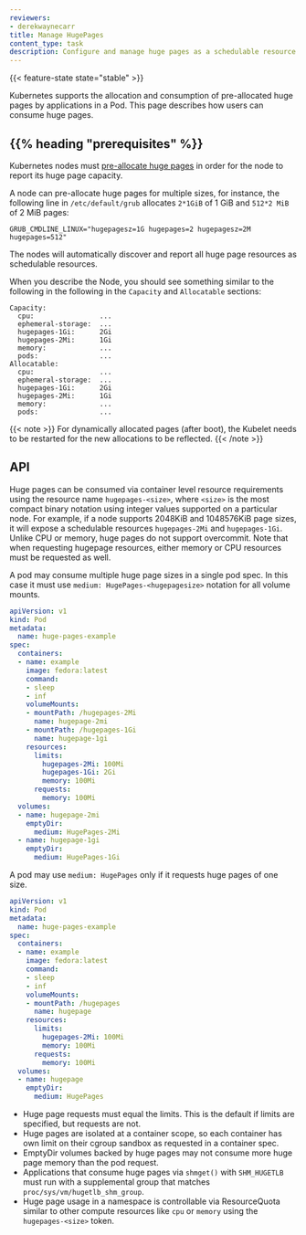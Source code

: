 ```yaml
---
reviewers:
- derekwaynecarr
title: Manage HugePages
content_type: task
description: Configure and manage huge pages as a schedulable resource in a cluster.
---
```


<!-- overview -->
{{< feature-state state="stable" >}}

Kubernetes supports the allocation and consumption of pre-allocated huge pages
by applications in a Pod. This page describes how users can consume huge pages.

## {{% heading "prerequisites" %}}

Kubernetes nodes must
[pre-allocate huge pages](https://www.kernel.org/doc/html/latest/admin-guide/mm/hugetlbpage.html)
in order for the node to report its huge page capacity.

A node can pre-allocate huge pages for multiple sizes, for instance,
the following line in `/etc/default/grub` allocates `2*1GiB` of 1 GiB
and `512*2 MiB` of 2 MiB pages:

```
GRUB_CMDLINE_LINUX="hugepagesz=1G hugepages=2 hugepagesz=2M hugepages=512"
```

The nodes will automatically discover and report all huge page resources as
schedulable resources.

When you describe the Node, you should see something similar to the following
in the following in the `Capacity` and `Allocatable` sections:

```
Capacity:
  cpu:                ...
  ephemeral-storage:  ...
  hugepages-1Gi:      2Gi
  hugepages-2Mi:      1Gi
  memory:             ...
  pods:               ...
Allocatable:
  cpu:                ...
  ephemeral-storage:  ...
  hugepages-1Gi:      2Gi
  hugepages-2Mi:      1Gi
  memory:             ...
  pods:               ...
```

{{< note >}}
For dynamically allocated pages (after boot), the Kubelet needs to be restarted
for the new allocations to be reflected.
{{< /note >}}

<!-- steps -->

## API

Huge pages can be consumed via container level resource requirements using the
resource name `hugepages-<size>`, where `<size>` is the most compact binary
notation using integer values supported on a particular node. For example, if a
node supports 2048KiB and 1048576KiB page sizes, it will expose a schedulable
resources `hugepages-2Mi` and `hugepages-1Gi`. Unlike CPU or memory, huge pages
do not support overcommit. Note that when requesting hugepage resources, either
memory or CPU resources must be requested as well.

A pod may consume multiple huge page sizes in a single pod spec. In this case it
must use `medium: HugePages-<hugepagesize>` notation for all volume mounts.


```yaml
apiVersion: v1
kind: Pod
metadata:
  name: huge-pages-example
spec:
  containers:
  - name: example
    image: fedora:latest
    command:
    - sleep
    - inf
    volumeMounts:
    - mountPath: /hugepages-2Mi
      name: hugepage-2mi
    - mountPath: /hugepages-1Gi
      name: hugepage-1gi
    resources:
      limits:
        hugepages-2Mi: 100Mi
        hugepages-1Gi: 2Gi
        memory: 100Mi
      requests:
        memory: 100Mi
  volumes:
  - name: hugepage-2mi
    emptyDir:
      medium: HugePages-2Mi
  - name: hugepage-1gi
    emptyDir:
      medium: HugePages-1Gi
```

A pod may use `medium: HugePages` only if it requests huge pages of one size.

```yaml
apiVersion: v1
kind: Pod
metadata:
  name: huge-pages-example
spec:
  containers:
  - name: example
    image: fedora:latest
    command:
    - sleep
    - inf
    volumeMounts:
    - mountPath: /hugepages
      name: hugepage
    resources:
      limits:
        hugepages-2Mi: 100Mi
        memory: 100Mi
      requests:
        memory: 100Mi
  volumes:
  - name: hugepage
    emptyDir:
      medium: HugePages
```

- Huge page requests must equal the limits. This is the default if limits are
  specified, but requests are not.
- Huge pages are isolated at a container scope, so each container has own
  limit on their cgroup sandbox as requested in a container spec.
- EmptyDir volumes backed by huge pages may not consume more huge page memory
  than the pod request.
- Applications that consume huge pages via `shmget()` with `SHM_HUGETLB` must
  run with a supplemental group that matches `proc/sys/vm/hugetlb_shm_group`.
- Huge page usage in a namespace is controllable via ResourceQuota similar
  to other compute resources like `cpu` or `memory` using the `hugepages-<size>`
  token.

